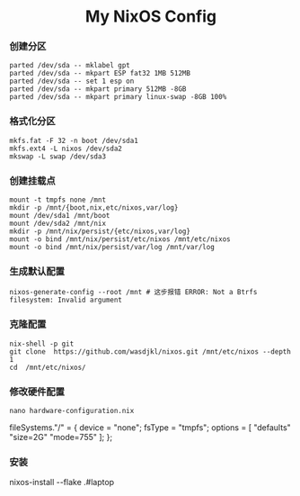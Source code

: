 <h1 align="center">My NixOS Config</h1>

### 创建分区
```shell
parted /dev/sda -- mklabel gpt
parted /dev/sda -- mkpart ESP fat32 1MB 512MB
parted /dev/sda -- set 1 esp on
parted /dev/sda -- mkpart primary 512MB -8GB
parted /dev/sda -- mkpart primary linux-swap -8GB 100%
```
### 格式化分区
```shell
mkfs.fat -F 32 -n boot /dev/sda1
mkfs.ext4 -L nixos /dev/sda2
mkswap -L swap /dev/sda3
```
### 创建挂载点
```shell
mount -t tmpfs none /mnt
mkdir -p /mnt/{boot,nix,etc/nixos,var/log}
mount /dev/sda1 /mnt/boot
mount /dev/sda2 /mnt/nix
mkdir -p /mnt/nix/persist/{etc/nixos,var/log}
mount -o bind /mnt/nix/persist/etc/nixos /mnt/etc/nixos
mount -o bind /mnt/nix/persist/var/log /mnt/var/log
```
### 生成默认配置
```shell
nixos-generate-config --root /mnt # 这步报错 ERROR: Not a Btrfs filesystem: Invalid argument
```
### 克隆配置
```shell
nix-shell -p git
git clone  https://github.com/wasdjkl/nixos.git /mnt/etc/nixos --depth 1
cd  /mnt/etc/nixos/
```
### 修改硬件配置 
```shell
nano hardware-configuration.nix
```

fileSystems."/" = {
  device = "none";
  fsType = "tmpfs";
  options = [ "defaults" "size=2G" "mode=755" ];
};
### 安装
nixos-install --flake .#laptop
```
